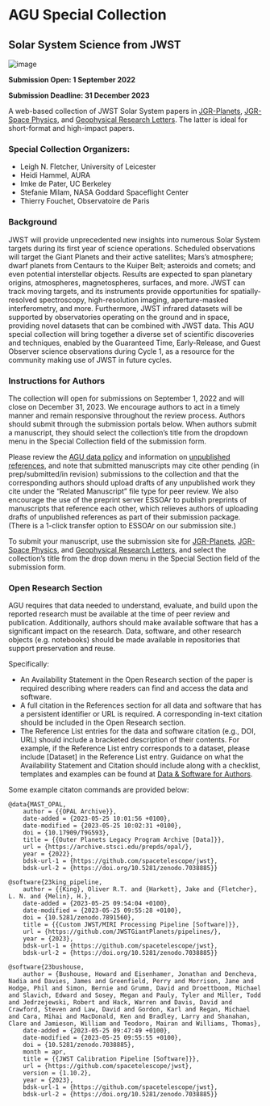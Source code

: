 # AGU Special Collection
## Solar System Science from JWST

![image](https://user-images.githubusercontent.com/4047392/185348686-00f4f90d-af08-4a90-b597-546c316c98f5.png)

**Submission Open: 1 September 2022**

**Submission Deadline: 31 December 2023**

A web-based collection of JWST Solar System papers in [JGR-Planets](https://jgr-planets-submit.agu.org/), [JGR-Space Physics](https://jgr-spacephysics-submit.agu.org/), and [Geophysical Research Letters](https://grl-submit.agu.org/).  The latter is ideal for short-format and high-impact papers.

### Special Collection Organizers:
* Leigh N. Fletcher, University of Leicester
* Heidi Hammel, AURA
* Imke de Pater, UC Berkeley
* Stefanie Milam, NASA Goddard Spaceflight Center
* Thierry Fouchet, Observatoire de Paris

### Background 
JWST will provide unprecedented new insights into numerous Solar System targets during its first year of science operations. Scheduled observations will target the Giant Planets and their active satellites; Mars’s atmosphere; dwarf planets from Centaurs to the Kuiper Belt; asteroids and comets; and even potential interstellar objects. Results are expected to span planetary origins, atmospheres, magnetospheres, surfaces, and more. JWST can track moving targets, and its instruments provide opportunities for spatially-resolved spectroscopy, high-resolution imaging, aperture-masked interferometry, and more. Furthermore, JWST infrared datasets will be supported by observatories operating on the ground and in space, providing novel datasets that can be combined with JWST data. This AGU special collection will bring together a diverse set of scientific discoveries and techniques, enabled by the Guaranteed Time, Early-Release, and Guest Observer science observations during Cycle 1, as a resource for the community making use of JWST in future cycles.

### Instructions for Authors
The collection will open for submissions on September 1, 2022 and will close on December 31, 2023. We encourage authors to act in a timely manner and remain responsive throughout the review process. Authors should submit through the submission portals below. When authors submit a manuscript, they should select the collection’s title from the dropdown menu in the Special Collection field of the submission form.
 
Please review the [AGU data policy](https://www.agu.org/Publish-with-AGU/Publish/Author-Resources/Data-and-Software-for-Authors) and information on [unpublished references](https://www.agu.org/Publish-with-AGU/Publish/Author-Resources/Text-requirements#:~:text=Every%20reference%20must%20be%20available,described%20in%20the%20Availability%20Statement.), and note that submitted manuscripts may cite other pending (in prep/submitted/in revision) submissions to the collection and that the corresponding authors should upload drafts of any unpublished work they cite under the “Related Manuscript” file type for peer review. We also encourage the use of the preprint server ESSOAr to publish preprints of manuscripts that reference each other, which relieves authors of uploading drafts of unpublished references as part of their submission package. (There is a 1-click transfer option to ESSOAr on our submission site.) 
 
To submit your manuscript, use the submission site for [JGR-Planets](https://jgr-planets-submit.agu.org/), [JGR-Space Physics](https://jgr-spacephysics-submit.agu.org/), and [Geophysical Research Letters](https://grl-submit.agu.org/), and select the collection’s title from the drop down menu in the Special Section field of the submission form.

### Open Research Section
AGU requires that data needed to understand, evaluate, and build upon the reported research must be available at the time of peer review and publication. Additionally, authors should make available software that has a significant impact on the research. Data, software, and other research objects (e.g. notebooks) should be made available in repositories that support preservation and reuse. 

Specifically:
* An Availability Statement in the Open Research section of the paper is required describing where readers can find and access the data and software.
* A full citation in the References section for all data and software that has a persistent identifier or URL is required. A corresponding in-text citation should be included in the Open Research section.
* The Reference List entries for the data and software citation (e.g., DOI, URL) should include a bracketed description of their contents. For example, if the Reference List entry corresponds to a dataset, please include [Dataset] in the Reference List entry.
Guidance on what the Availability Statement and Citation should include along with a checklist, templates and examples can be found at [Data & Software for Authors](https://www.agu.org/Publish-with-AGU/Publish/Author-Resources/Data-and-Software-for-Authors).

Some example citaton commands are provided below:

```
@data{MAST_OPAL,
	author = {{OPAL Archive}},
	date-added = {2023-05-25 10:01:56 +0100},
	date-modified = {2023-05-25 10:02:31 +0100},
	doi = {10.17909/T9G593},
	title = {{Outer Planets Legacy Program Archive [Data]}},
	url = {https://archive.stsci.edu/prepds/opal/},
	year = {2022},
	bdsk-url-1 = {https://github.com/spacetelescope/jwst},
	bdsk-url-2 = {https://doi.org/10.5281/zenodo.7038885}}
```


```
@software{23king_pipeline,
	author = {{King}, Oliver R.T. and {Harkett}, Jake and {Fletcher}, L. N. and {Melin}, H.},
	date-added = {2023-05-25 09:54:04 +0100},
	date-modified = {2023-05-25 09:55:28 +0100},
	doi = {10.5281/zenodo.7891560},
	title = {{Custom JWST/MIRI Processing Pipeline [Software]}},
	url = {https://github.com/JWSTGiantPlanets/pipelines/},
	year = {2023},
	bdsk-url-1 = {https://github.com/spacetelescope/jwst},
	bdsk-url-2 = {https://doi.org/10.5281/zenodo.7038885}}
```

```
@software{23bushouse,
	author = {Bushouse, Howard and Eisenhamer, Jonathan and Dencheva, Nadia and Davies, James and Greenfield, Perry and Morrison, Jane and Hodge, Phil and Simon, Bernie and Grumm, David and Droettboom, Michael and Slavich, Edward and Sosey, Megan and Pauly, Tyler and Miller, Todd and Jedrzejewski, Robert and Hack, Warren and Davis, David and Crawford, Steven and Law, David and Gordon, Karl and Regan, Michael and Cara, Mihai and MacDonald, Ken and Bradley, Larry and Shanahan, Clare and Jamieson, William and Teodoro, Mairan and Williams, Thomas},
	date-added = {2023-05-25 09:47:49 +0100},
	date-modified = {2023-05-25 09:55:55 +0100},
	doi = {10.5281/zenodo.7038885},
	month = apr,
	title = {{JWST Calibration Pipeline [Software]}},
	url = {https://github.com/spacetelescope/jwst},
	version = {1.10.2},
	year = {2023},
	bdsk-url-1 = {https://github.com/spacetelescope/jwst},
	bdsk-url-2 = {https://doi.org/10.5281/zenodo.7038885}}
```
